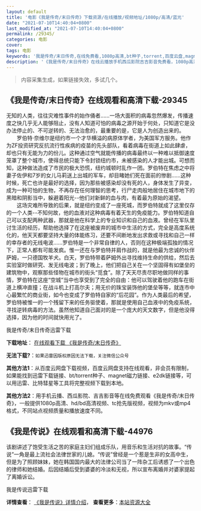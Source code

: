 ```yaml
---
layout: default
title: '电影《我是传奇/末日传奇》下载资源/在线播放/视频地址/1080p/高清/蓝光'
date: "2021-07-10T14:40:04+0800"
last_modified_at: "2021-07-10T14:40:04+0800"
permalink: /29345/
categories: 电影
cover:
tags: 电影
keywords: '我是传奇/末日传奇,在线免费看,1080p高清,bt种子,torrent,百度云盘,magnet,磁力链,迅雷下载资源'
description: '《我是传奇/末日传奇》在线云播放手机西瓜影院吉吉影音免费看，1080p高清bd/hd未删减完整版和tc抢先枪版，mkv/mp4格式，附带bt/torrent种子、magnet/磁力链、百度云盘、网盘资源迅雷下载链接'
---
```


>内容采集生成，如果链接失效，多试几个。


## 《我是传奇/末日传奇》在线观看和高清下载-29345

无知的人类，往往灾难性事件的始作俑者&hellip;…一场大面积的病毒忽然爆发，传播速度之快几乎无人能够阻止，没有人知道可怕的病毒之源开始于何处，只知道它是没办法停止的、不可逆转的、无法治愈的，最重要的是，它是人为创造出来的。<br />　　罗伯特&middot;奈维尔是纽约市一个才华横溢的病原体学者，为美国军方服务。他作为ZF投资研究反抗流行性疾病的疫苗的先头部队，看着病毒在街道上如此肆虐，却也只有无能为力的份儿。这种通过空气就能传播的病毒最终以一种难以抵御速度笼罩了整个城市，使得总统只能下令封锁纽约市，未被感染的人才能出城。可想而知，这种做法造成了市民的极大恐慌，纽约城顿时乱作一团。罗伯特在焦虑之中将妻子佐伊和7岁的女儿马莉送上出城的军车，却目睹她们死在面前的惨剧……这种时候，死亡也许是最好的选择，因为那些被感染却没有死的人，身体发生了异变，成为一种可怕的生物，不再存在任何理智的思考，行尸走肉般地居住在城市地下的黑暗和阴影当中，躲避着阳光--他们对新鲜的血与肉，有着最为原始的渴望。<br />　　这场灾难所导致的后果，就是纽约变成了一座死城，而罗伯特就成了这里仅存的一个人类--不知何故，他的血液对这种病毒有着天生的免疫能力。罗伯特知道自己可以支配两种武器，那就是他在科学上的专业知识和自己的血液。曾经在军队里讨生活的经历，帮助他选择了在这座被废弃的城市中生活的方式，完全是高度系统化的，他天天都要坚持大量的体能练习，还要不间断地发出求救或寻找和自己一样的幸存者的无线电波……罗伯特是一个非常自律的人，否则在这种极端孤独的情况下，正常人都有可能发疯。惟一还在与罗伯特并肩作战的，就是他最为忠诚的伙伴萨姆，一只德国牧羊犬。白天，罗伯特带着萨姆外出寻找维持生命的供给，然后去实验室时做研究、发无线电波；到了晚上，他们把自己关在一个坚固得有如堡垒的建筑物中，观察那些怪物在城市的街头“觅食”。除了天天尽责尽职地做同样的事情，罗伯特在这座&ldquo;空城”当中也享受到了完全的自由：他可以驾驶着他的跑车在街道上横冲直撞；在战斗机上打高尔夫；用无价的珠宝装饰他的堡垒等等，就连市中心最繁忙的商业街，如今也变成了罗伯特自家的&ldquo;后花园&rdquo;。作为人类最后的希望，罗伯特被惟一的一个残留下来的任务驱使着，那就是使用自己血液中的免疫系统，寻找逆转病毒的方法。虽然他知道自己面对的是一个庞大的天文数字，但是他没得选择，因为他的时间就快用光了。


我是传奇/末日传奇迅雷下载

**下载地址**： [在线观看下载 《我是传奇/末日传奇》](https://www.993dy.com//vod-detail-id-19281.html) 


**无法下载?**：`如果迅雷因版权原因无法下载，关注微信公众号 `

**其他方法1**：从百度云网盘下载视频，百度云网盘支持在线观看，非会员有限制，如果能找到迅雷下载链接、bt/torrent种子、magnet磁力链接、e2dk链接等，可以用迅雷、比特彗星等工具将完整视频下载到本地。

**其他方法2**：用手机云播、西瓜影院、吉吉影音等在线免费观看《我是传奇/末日传奇》，一般提供1080p高清、hd/bd高清视频、tc抢先版视频，视频为mkv或mp4格式，不同站点视频质量和播放速度不同。


## 《我是传说》在线观看和高清下载-44976

该剧讲述了饱受生活之苦的家庭主妇们组成乐队，用音乐和生活对抗的故事。&ldquo;传说”一角是最上流社会法律世家的儿媳。&ldquo;传说”曾经是一个惹是生非的女高中生，但是为了照顾妹妹，她在韩国国内最大的法律公司当了一阵杂工后诱惑了一个出色的律师和她结婚。后因结婚后受到婆婆的冷淡和无视，所以宣布离婚并对婆家提起了离婚诉讼。


我是传说迅雷下载

**详情查看**： [《我是传说》详情介绍](/movie/44976/)， **查看更多**：[本站资源大全](/movie/t/all/)


